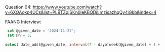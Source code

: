 Question 04:
https://www.youtube.com/watch?v=6XQAokp4UCs&list=PLBTZqjSKn0IeKBQDjLmzisazhqQy4iGkb&index=4



FAANG Interview:
```sql
 set @given_date = '2024-11-27';
 set @n = 3;
 
select date_add(@given_date, interval(7 - dayofweek(@given_date) + 1 + 7 * (@n-1)) Day ) as nth_Sunday

```